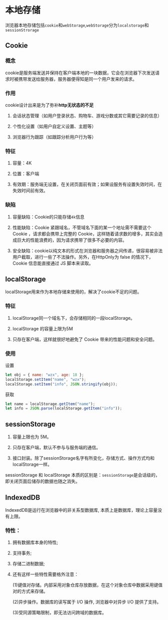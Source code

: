 # 本地存储

浏览器本地存储包括`cookie`和`webStorage`,`webStorage`分为`localstorage`和`sessionStrorage`

## Cookie

### 概念

cookie是服务端发送并保持在客户端本地的一块数据，它会在浏览器下次发送请求时被携带发送给服务器，服务器便得知是同一个用户发来的请求。

### 作用
cookie设计出来是为了弥补**http无状态的不足**

1. 会话状态管理（如用户登录状态、购物车、游戏分数或其它需要记录的信息）

2. 个性化设置（如用户自定义设置、主题等）

3. 浏览器行为跟踪（如跟踪分析用户行为等）

### 特征

1. 容量：4K

2. 位置：客户端

3. 有效期：服务端无设置，在关闭页面前有效；如果设服务有设置失效时间，在失效时间前有效。

### 缺陷

1. 容量缺陷：Cookie的只能存储`4k`信息

2. 性能缺陷：Cookie 紧跟域名，不管域名下面的某一个地址需不需要这个 Cookie ，请求都会携带上完整的 Cookie，这样随着请求数的增多，其实会造成巨大的性能浪费的，因为请求携带了很多不必要的内容。

3. 安全缺陷：cookie以纯文本的形式在浏览器和服务器之间传递，很容易被非法用户截取，进行一些了不法操作。另外，在HttpOnly为 false 的情况下，Cookie 信息能直接通过 JS 脚本来读取。

## localStorage

localStorage用来作为本地存储来使用的，解决了cookie不足的问题。

### 特征

1. localStorage同一个域名下，会存储相同的一段localStorage。

2. localStorage 的容量上限为5M

3. 只存在客户端，这样就很好地避免了 Cookie 带来的性能问题和安全问题。


### 使用

设置

```js
let obj = { name: "wzx", age: 18 };
localStorage.setItem("name", "wzx"); 
localStorage.setItem("info", JSON.stringify(obj));

```

获取

```js
let name = localStorage.getItem("name"); 
let info = JSON.parse(localStorage.getItem("info"));

```

## sessionStorage

1. 容量上限也为 5M。

2. 只存在客户端，默认不参与与服务端的通信。

3. 接口封装。除了sessionStorage名字有所变化，存储方式、操作方式均和localStorage一样。

sessionStorage 和 localStorage 本质的区别是：`sessionStorage`是会话级的，即关闭页面后储存的数据也随之消失。

## IndexedDB
IndexedDB是运行在浏览器中的非关系型数据库, 本质上是数据库，理论上容量没有上限。

### 特性：
1. 拥有数据库本身的特性;

2. 支持事务;

3. 存储二进制数据;

4. 还有这样一些特性需要格外注意：

    (1)键值对存储。内部采用对象仓库存放数据，在这个对象仓库中数据采用键值对的方式来存储。

    (2)异步操作。数据库的读写属于 I/O 操作, 浏览器中对异步 I/O 提供了支持。

    (3)受同源策略限制，即无法访问跨域的数据库。